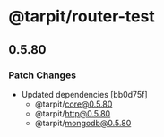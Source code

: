 # @tarpit/router-test

## 0.5.80

### Patch Changes

- Updated dependencies [bb0d75f]
  - @tarpit/core@0.5.80
  - @tarpit/http@0.5.80
  - @tarpit/mongodb@0.5.80
